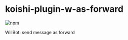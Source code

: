 # koishi-plugin-w-as-forward

[![npm](https://img.shields.io/npm/v/koishi-plugin-w-as-forward?style=flat-square)](https://www.npmjs.com/package/koishi-plugin-w-as-forward)

WillBot: send message as forward
